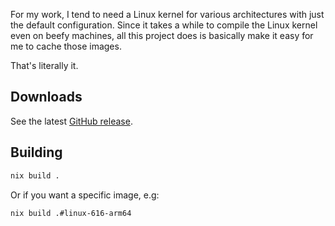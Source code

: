 For my work, I tend to need a Linux kernel for various architectures
with just the default configuration. Since it takes a while to compile
the Linux kernel even on beefy machines, all this project does is basically
make it easy for me to cache those images.

That's literally it.

## Downloads

See the latest [GitHub release](https://github.com/Ivan-Velickovic/linux_prebuilts/releases/latest).

## Building

```sh
nix build .
```

Or if you want a specific image, e.g:

```sh
nix build .#linux-616-arm64
```
